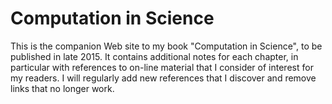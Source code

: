 # Computation in Science

This is the companion Web site to my book "Computation in Science", to be published in late 2015. It contains additional notes for each chapter, in particular with references to on-line material that I consider of interest for my readers.  I will regularly add new references that I discover and remove links that no longer work.
